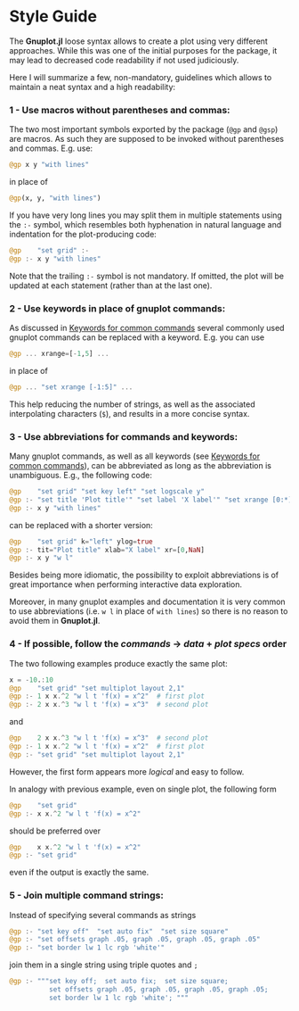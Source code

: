 # Style Guide

The **Gnuplot.jl** loose syntax allows to create a plot using very different approaches.  While this was one of the initial purposes for the package, it may lead to decreased code readability if not used judiciously.

Here I will summarize a few, non-mandatory, guidelines which allows to maintain a neat syntax and a high readability:

### 1 - Use macros without parentheses and commas:
The two most important symbols exported by the package (`@gp` and `@gsp`) are macros.  As such they are supposed to be invoked without parentheses and commas.  E.g. use:
```julia
@gp x y "with lines"
```
in place of 
```julia
@gp(x, y, "with lines")
```

If you have very long lines you may split them in multiple statements using the `:-` symbol, which resembles both hyphenation in natural language and indentation for the plot-producing code:
```julia
@gp    "set grid" :- 
@gp :- x y "with lines"
```
Note that the trailing `:-` symbol is not mandatory.  If omitted, the plot will be updated at each statement (rather than at the last one).


### 2 - Use keywords in place of gnuplot commands:

As discussed in [Keywords for common commands](@ref) several commonly used gnuplot commands can be replaced with a keyword.  E.g. you can use
```julia
@gp ... xrange=[-1,5] ...
```
in place of 
```julia
@gp ... "set xrange [-1:5]" ...
```
This help reducing the number of strings, as well as the associated interpolating characters (`$`), and results in a more concise syntax.


### 3 - Use abbreviations for commands and keywords:

Many gnuplot commands, as well as all keywords (see [Keywords for common commands](@ref)), can be abbreviated as long as the abbreviation is unambiguous.  E.g., the following code:
```julia
@gp    "set grid" "set key left" "set logscale y"
@gp :- "set title 'Plot title'" "set label 'X label'" "set xrange [0:*]"
@gp :- x y "with lines"
```
can be replaced with a shorter version:
```julia
@gp    "set grid" k="left" ylog=true
@gp :- tit="Plot title" xlab="X label" xr=[0,NaN]
@gp :- x y "w l"
```
Besides being more idiomatic, the possibility to exploit abbreviations is of great importance when performing interactive data exploration.

Moreover, in many gnuplot examples and documentation it is very common to use abbreviations (i.e. `w l` in place of `with lines`) so there is no reason to avoid them in **Gnuplot.jl**.



### 4 - If possible, follow the *commands* -> *data* + *plot specs* order

The two following examples produce exactly the same plot:
```julia
x = -10.:10
@gp    "set grid" "set multiplot layout 2,1" 
@gp :- 1 x x.^2 "w l t 'f(x) = x^2"  # first plot
@gp :- 2 x x.^3 "w l t 'f(x) = x^3"  # second plot
```
and
```julia
@gp    2 x x.^3 "w l t 'f(x) = x^3"  # second plot
@gp :- 1 x x.^2 "w l t 'f(x) = x^2"  # first plot
@gp :- "set grid" "set multiplot layout 2,1"
```
However, the first form appears more *logical* and easy to follow.

In analogy with previous example, even on single plot, the following form
```julia
@gp    "set grid"
@gp :- x x.^2 "w l t 'f(x) = x^2"
```
should be preferred over
```julia
@gp    x x.^2 "w l t 'f(x) = x^2"
@gp :- "set grid"
```
even if the output is exactly the same.


### 5 - Join multiple command strings:

Instead of specifying several commands as strings
```julia
@gp :- "set key off"  "set auto fix"  "set size square"
@gp :- "set offsets graph .05, graph .05, graph .05, graph .05"
@gp :- "set border lw 1 lc rgb 'white'"
```
join them in a single string using triple quotes and `;`
```julia
@gp :- """set key off;  set auto fix;  set size square;
          set offsets graph .05, graph .05, graph .05, graph .05;
          set border lw 1 lc rgb 'white'; """
```
